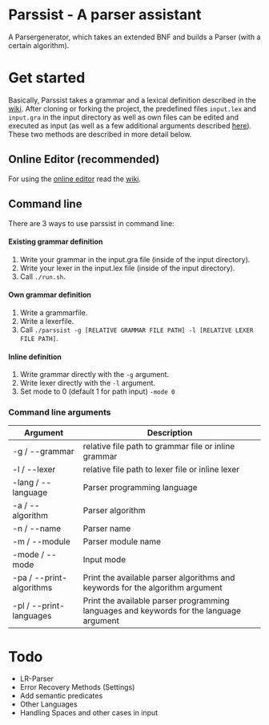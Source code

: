 # Parssist - A parser assistant
A Parsergenerator, which takes an extended BNF and builds a Parser (with a certain algorithm).

# Get started
Basically, Parssist takes a grammar and a lexical definition described in the [wiki](https://github.com/avatarluca/parssist/wiki). After cloning or forking the project, the predefined files `input.lex` and `input.gra` in the input directory as well as own files can be edited and executed as input (as well as a few additional arguments described [here](#command-line-arguments)). These two methods are described in more detail below.

## Online Editor (recommended)
For using the [online editor](https://www.parsergenerator.valenzelektron.com/web/parssist.html) read the [wiki](https://github.com/avatarluca/parssist/wiki).

## Command line
There are 3 ways to use parssist in command line:
#### Existing grammar definition
1. Write your grammar in the input.gra file (inside of the input directory).
2. Write your lexer in the input.lex file (inside of the input directory).
3. Call ```./run.sh```.
#### Own grammar definition
1. Write a grammarfile.
2. Write a lexerfile.
3. Call ```./parssist -g [RELATIVE GRAMMAR FILE PATH] -l [RELATIVE LEXER FILE PATH]```.
#### Inline definition
1. Write grammar directly with the `-g` argument.
2. Write lexer directly with the `-l` argument.
3. Set mode to 0 (default 1 for path input) `-mode 0`

### Command line arguments
Argument       | Description
---------------|--------------------------------------------------------
-g / --grammar | relative file path to grammar file or inline grammar
-l / --lexer | relative file path to lexer file or inline lexer
-lang / --language | Parser programming language
-a / --algorithm | Parser algorithm
-n / --name | Parser name
-m / --module | Parser module name
-mode / --mode | Input mode
-pa / --print-algorithms | Print the available parser algorithms and keywords for the algorithm argument
-pl / --print-languages | Print the available parser programming languages and keywords for the language argument

# Todo
- LR-Parser
- Error Recovery Methods (Settings)
- Add semantic predicates
- Other Languages
- Handling Spaces and other cases in input
